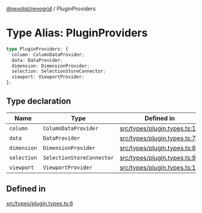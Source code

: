 [@revolist/revogrid](README.md) / PluginProviders

# Type Alias: PluginProviders

```ts
type PluginProviders: {
  column: ColumnDataProvider;
  data: DataProvider;
  dimension: DimensionProvider;
  selection: SelectionStoreConnector;
  viewport: ViewportProvider;
};
```

## Type declaration

| Name | Type | Defined in |
| ------ | ------ | ------ |
| `column` | `ColumnDataProvider` | [src/types/plugin.types.ts:10](https://github.com/revolist/revogrid/blob/ad41fd58f9a9de46c1cfbe02ca82c22180ee685c/src/types/plugin.types.ts#L10) |
| `data` | `DataProvider` | [src/types/plugin.types.ts:7](https://github.com/revolist/revogrid/blob/ad41fd58f9a9de46c1cfbe02ca82c22180ee685c/src/types/plugin.types.ts#L7) |
| `dimension` | `DimensionProvider` | [src/types/plugin.types.ts:8](https://github.com/revolist/revogrid/blob/ad41fd58f9a9de46c1cfbe02ca82c22180ee685c/src/types/plugin.types.ts#L8) |
| `selection` | `SelectionStoreConnector` | [src/types/plugin.types.ts:9](https://github.com/revolist/revogrid/blob/ad41fd58f9a9de46c1cfbe02ca82c22180ee685c/src/types/plugin.types.ts#L9) |
| `viewport` | `ViewportProvider` | [src/types/plugin.types.ts:11](https://github.com/revolist/revogrid/blob/ad41fd58f9a9de46c1cfbe02ca82c22180ee685c/src/types/plugin.types.ts#L11) |

## Defined in

[src/types/plugin.types.ts:6](https://github.com/revolist/revogrid/blob/ad41fd58f9a9de46c1cfbe02ca82c22180ee685c/src/types/plugin.types.ts#L6)
